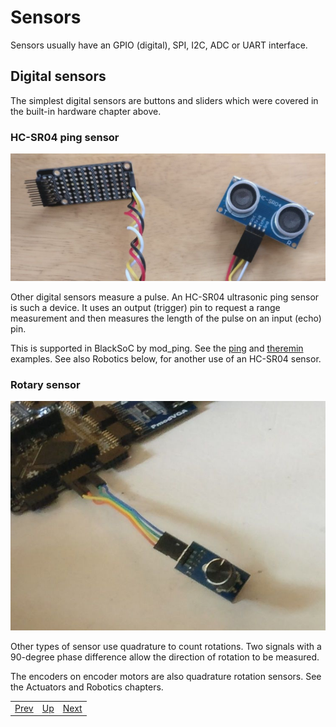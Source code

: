 # Sensors

Sensors usually have an GPIO (digital), SPI, I2C, ADC or UART interface.

## Digital sensors

The simplest digital sensors are buttons and sliders which were covered in the built-in hardware chapter above.

### HC-SR04 ping sensor

![Ping Sensor][img2]

Other digital sensors measure a pulse. An HC-SR04 ultrasonic ping sensor is such a device. It uses an output (trigger) pin to request a range measurement and then measures the length of the pulse on an input (echo) pin.

This is supported in BlackSoC by mod_ping. See the [ping][] and [theremin][] examples. See also Robotics below, for another use of an HC-SR04 sensor.

[img2]:									./PingSensor.jpg "Ping Sensor"
[ping]:									https://github.com/lawrie/icotools/tree/master/icosoc/examples/ping
[theremin]:								https://github.com/lawrie/icotools/tree/master/icosoc/examples/theremin

### Rotary sensor

![Rotary Sensor][img3]

Other types of sensor use quadrature to count rotations. Two signals with a 90-degree phase difference allow the direction of rotation to be measured.

The encoders on encoder motors are also quadrature rotation sensors. See the Actuators and Robotics chapters.

[img3]:									./RotarySensor.jpg "Rotary Sensor"

|                        |                        |                        |
|------------------------|------------------------|------------------------|
|[Prev](../RetorComputing/RetroComputing.html)|[Up](..) |[Next](../StorageDevices/StorageDevices.html)|

